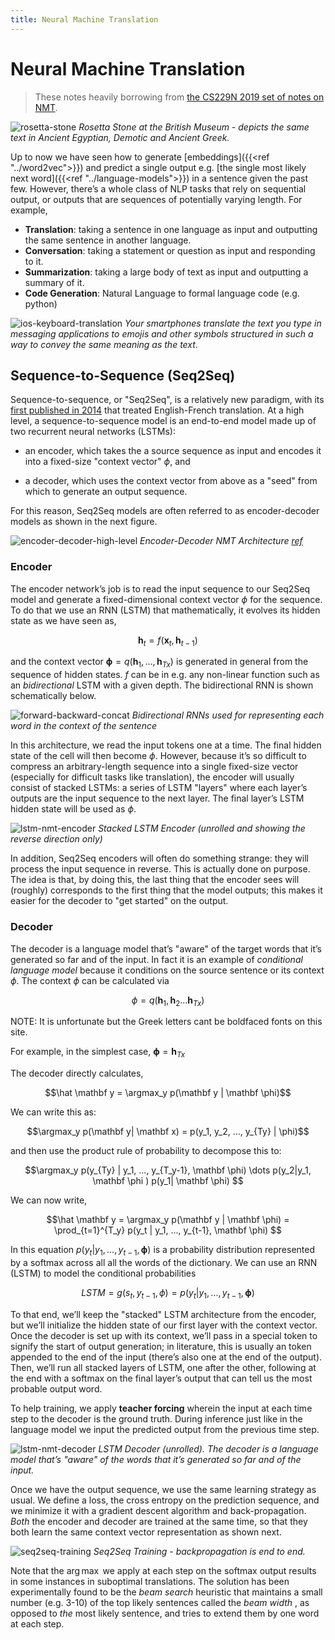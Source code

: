 ```yaml
---
title: Neural Machine Translation
---
```


# Neural Machine Translation

> These notes heavily borrowing from [the CS229N 2019 set of notes on NMT](https://web.stanford.edu/class/archive/cs/cs224n/cs224n.1194/readings/cs224n-2019-notes06-NMT_seq2seq_attention.pdf). 

![rosetta-stone](images/rosetta-stone.jpg#center)
*Rosetta Stone at the British Museum - depicts the same text in Ancient Egyptian, Demotic and Ancient Greek.*

Up to now we have seen how to generate [embeddings]({{<ref "../word2vec">}}) and predict a single output e.g. [the single most likely next word]({{<ref "../language-models">}}) in a sentence given the past few. However, there’s a whole class of NLP tasks that rely on sequential output, or outputs that are sequences of potentially varying length. For example,

* **Translation**: taking a sentence in one language as input and outputting the same sentence in another language.
* **Conversation**: taking a statement or question as input and responding to it.
* **Summarization**: taking a large body of text as input and outputting a summary of it.
* **Code Generation**: Natural Language to formal language code (e.g. python)

![ios-keyboard-translation](images/ios-keyboard-translation.png#center)
*Your smartphones translate the text you type in messaging applications to emojis and other symbols structured in such a way to convey the same meaning as the text*. 

## Sequence-to-Sequence (Seq2Seq)  

Sequence-to-sequence, or "Seq2Seq", is a relatively new paradigm, with its [first published in 2014](https://arxiv.org/abs/1409.3215) that treated English-French translation. At a high level, a sequence-to-sequence model is an end-to-end model made up of two recurrent neural networks (LSTMs):

* an encoder, which takes the a source sequence as input and encodes it into a fixed-size "context vector" $\phi$, and

* a decoder, which uses the context vector from above as a "seed" from which to generate an output sequence.

For this reason, Seq2Seq models are often referred to as encoder-decoder models as shown in the next figure. 

![encoder-decoder-high-level](images/encoder-decoder-high-level.png#center)
*Encoder-Decoder NMT Architecture [ref](https://www.amazon.com/Natural-Language-Processing-PyTorch-Applications/dp/1491978236)*

### Encoder

The encoder network’s job is to read the input sequence to our Seq2Seq model and generate a fixed-dimensional context vector $\phi$ for the sequence. To do that we use an RNN (LSTM) that mathematically, it evolves its hidden state as we have seen as,

$$\mathbf h_t = f(\mathbf x_t, \mathbf h_{t-1})$$

and the context vector $\mathbf \phi = q(\mathbf h_1, ..., \mathbf h_{Tx})$ is generated in general from the sequence of hidden states.  $f$ can be in e.g. any non-linear function such as an _bidirectional_ LSTM with a given depth. The bidirectional RNN is shown schematically below. 


![forward-backward-concat](images/forward-backward-concat.png#center)
*Bidirectional RNNs used for representing each word in the context of the sentence*


In this architecture, we read the input tokens one at a time. The final hidden state of the cell will then become $\phi$. However, because it’s so difficult to compress an arbitrary-length sequence into a single fixed-size vector (especially for difficult tasks like translation), the encoder will usually consist of stacked LSTMs: a series of LSTM "layers" where each layer’s outputs are the input sequence to the next layer. The final layer’s LSTM hidden state will be used as $\phi$.

![lstm-nmt-encoder](images/lstm-nmt-encoder.png#center)
*Stacked LSTM Encoder (unrolled and showing the reverse direction only)*

In addition, Seq2Seq encoders will often do something strange: they will process the input sequence in reverse. This is actually done on purpose. The idea is that, by doing this, the last thing that the encoder sees will (roughly) corresponds to the first thing that the model outputs; this makes it easier for the decoder to "get started" on the output. 

### Decoder

The decoder is a language model that’s "aware" of the target words that it’s generated so far and of the input. In fact it is an example of _conditional language model_ because it conditions on the source sentence or its context $\phi$. The context $\phi$ can be calculated via

$$ \phi = q(\mathbf h_1, \mathbf h_2 \dots \mathbf h_{Tx})$$

NOTE: It is unfortunate but the Greek letters cant be boldfaced fonts on this site.

For example, in the simplest case, $\mathbf \phi = \mathbf h_{Tx}$

The decoder directly calculates,

$$\hat \mathbf y  = \argmax_y p(\mathbf y | \mathbf \phi)$$

We can write this as:

$$\argmax_y p(\mathbf y| \mathbf x) = p(y_1, y_2, ..., y_{Ty} | \phi)$$

and then use the product rule of probability to decompose this to:

$$\argmax_y p(y_{Ty} | y_1, ..., y_{T_y-1}, \mathbf \phi)  \dots p(y_2|y_1, \mathbf \phi ) p(y_1| \mathbf \phi) $$

We can now write,

$$\hat \mathbf y  = \argmax_y p(\mathbf y | \mathbf \phi) = \prod_{t=1}^{T_y} p(y_t | y_1, ..., y_{t-1}, \mathbf \phi) $$

In this equation $p(y_t | y_1, ..., y_{t-1}, \mathbf \phi)$ is a probability distribution represented by a softmax across all all the words of the dictionary. We can use an RNN (LSTM) to model the conditional probabilities 

$$LSTM = g(s_t,  y_{t-1}, \phi ) = p(y_t | y_1, ..., y_{t-1}, \mathbf \phi) $$

To that end, we’ll keep the "stacked" LSTM architecture from the encoder, but we’ll initialize the hidden state of our first layer with the context vector. Once the decoder is set up with its context, we’ll pass in a special token to signify the start of output generation; in literature, this is usually an <SOS> token appended to the end of the input (there’s also one at the end of the output). Then, we’ll run all stacked layers of LSTM, one after the other, following at the end with a softmax on the final layer’s output that can tell us the most probable output word. 

To help training, we apply  **teacher forcing** wherein the input at each time step to the decoder is the ground truth. During inference just like in the language model we input the predicted output from the previous time step.  

![lstm-nmt-decoder](images/lstm-nmt-decoder.png#center)
*LSTM Decoder (unrolled). The decoder is a language model that’s "aware" of the words that it’s generated so far and of the input.*

Once we have the output sequence, we use the same learning strategy as usual. We define a loss, the cross entropy on the prediction sequence, and we minimize it with a gradient descent algorithm and back-propagation. _Both_ the encoder and decoder are trained at the same time, so that they both learn the same context vector representation as shown next. 

![seq2seq-training](images/seq2seq-training.png#center)
*Seq2Seq Training - backpropagation is end to end.*

Note that the $\arg \max$ we apply at each step on the softmax output results in some instances in suboptimal translations. The solution has been experimentally found to be the _beam search_ heuristic that maintains a small number (e.g. 3-10) of the top likely sentences called the _beam width_ , as opposed to _the_ most likely sentence, and tries to extend them by one word at each step. 
